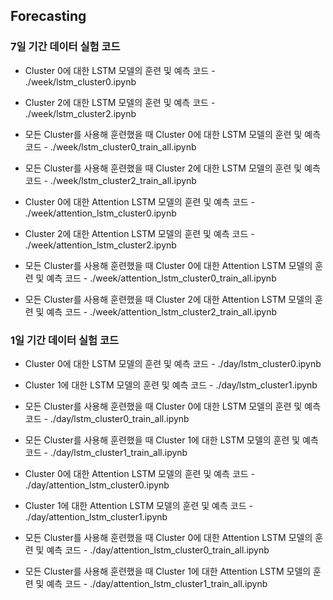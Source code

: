 ## Forecasting



### 7일 기간 데이터 실험 코드

- Cluster 0에 대한 LSTM 모델의 훈련 및 예측 코드 - ./week/lstm_cluster0.ipynb

- Cluster 2에 대한 LSTM 모델의 훈련 및 예측 코드 - ./week/lstm_cluster2.ipynb

- 모든 Cluster를 사용해 훈련했을 때 Cluster 0에 대한 LSTM 모델의 훈련 및 예측 코드 - ./week/lstm_cluster0_train_all.ipynb

- 모든 Cluster를 사용해 훈련했을 때 Cluster 2에 대한 LSTM 모델의 훈련 및 예측 코드 - ./week/lstm_cluster2_train_all.ipynb

- Cluster 0에 대한 Attention LSTM 모델의 훈련 및 예측 코드 - ./week/attention_lstm_cluster0.ipynb

- Cluster 2에 대한 Attention LSTM 모델의 훈련 및 예측 코드 - ./week/attention_lstm_cluster2.ipynb

- 모든 Cluster를 사용해 훈련했을 때 Cluster 0에 대한 Attention LSTM 모델의 훈련 및 예측 코드 - ./week/attention_lstm_cluster0_train_all.ipynb

- 모든 Cluster를 사용해 훈련했을 때 Cluster 2에 대한 Attention LSTM 모델의 훈련 및 예측 코드 - ./week/attention_lstm_cluster2_train_all.ipynb

### 1일 기간 데이터 실험 코드

- Cluster 0에 대한 LSTM 모델의 훈련 및 예측 코드 - ./day/lstm_cluster0.ipynb

- Cluster 1에 대한 LSTM 모델의 훈련 및 예측 코드 - ./day/lstm_cluster1.ipynb

- 모든 Cluster를 사용해 훈련했을 때 Cluster 0에 대한 LSTM 모델의 훈련 및 예측 코드 - ./day/lstm_cluster0_train_all.ipynb

- 모든 Cluster를 사용해 훈련했을 때 Cluster 1에 대한 LSTM 모델의 훈련 및 예측 코드 - ./day/lstm_cluster1_train_all.ipynb

- Cluster 0에 대한 Attention LSTM 모델의 훈련 및 예측 코드 - ./day/attention_lstm_cluster0.ipynb

- Cluster 1에 대한 Attention LSTM 모델의 훈련 및 예측 코드 - ./day/attention_lstm_cluster1.ipynb

- 모든 Cluster를 사용해 훈련했을 때 Cluster 0에 대한 Attention LSTM 모델의 훈련 및 예측 코드 - ./day/attention_lstm_cluster0_train_all.ipynb

- 모든 Cluster를 사용해 훈련했을 때 Cluster 1에 대한 Attention LSTM 모델의 훈련 및 예측 코드 - ./day/attention_lstm_cluster1_train_all.ipynb
